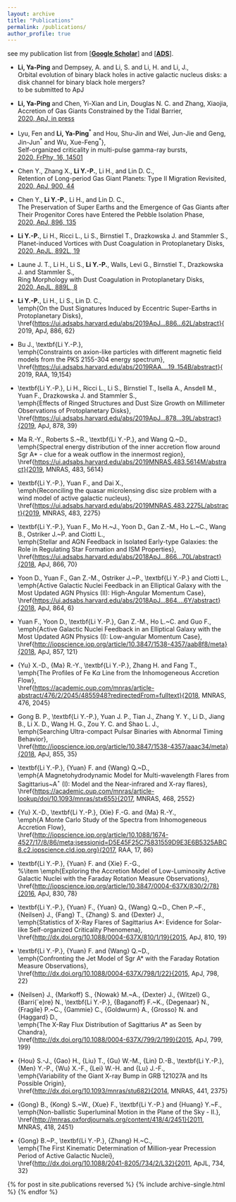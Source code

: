 ```yaml
---
layout: archive
title: "Publications"
permalink: /publications/
author_profile: true
---
```



see my publication list from [\[**Google Scholar**\]](https://scholar.google.com/citations?user=bGL6kUQAAAAJ&hl=en)
and [\[**ADS**\]](https://ui.adsabs.harvard.edu/user/libraries/PkFi6jPtRS-1GXEa9ugtGg).<br/>

* **Li, Ya-Ping** and Dempsey, A. and Li, S. and Li, H. and Li, J., <br/>
    Orbital evolution of binary black holes in active galactic nucleus disks: a disk channel for binary black hole mergers? <br/>
    to be submitted to ApJ

* **Li, Ya-Ping** and Chen, Yi-Xian and Lin, Douglas N. C. and Zhang, Xiaojia,<br/>
    Accretion of Gas Giants Constrained by the Tidal Barrier, <br/>
    [2020, ApJ, in press](https://ui.adsabs.harvard.edu/abs/2020arXiv201102869L)

* Lyu, Fen and **Li, Ya-Ping**$^*$ and Hou, Shu-Jin and Wei, Jun-Jie and
         Geng, Jin-Jun$^*$ and Wu, Xue-Feng$^*$},<br/>
    Self-organized criticality in multi-pulse gamma-ray bursts, <br/>
    [2020, FrPhy, 16, 14501](https://ui.adsabs.harvard.edu/abs/2020FrPhy..1614501L)

* Chen Y., Zhang X., **Li Y.-P.**, Li H., and Lin D. C.,<br/>
    Retention of Long-period Gas Giant Planets: Type II Migration Revisited, <br/>
    [2020, ApJ, 900, 44](https://ui.adsabs.harvard.edu/abs/2020ApJ...900...44C/abstract)
    
* Chen Y., **Li Y.-P.**, Li H., and Lin D. C.,<br/>
    The Preservation of Super Earths and the Emergence of Gas Giants after Their Progenitor Cores have Entered the Pebble Isolation Phase, <br/>
    [2020, ApJ, 896, 135](https://ui.adsabs.harvard.edu/abs/2020ApJ...896..135C/abstract)

* **Li Y.-P.**, Li H., Ricci L., Li S., Birnstiel T.,  Drazkowska J. and Stammler S.,<br/>
    Planet-induced Vortices with Dust Coagulation in Protoplanetary Disks, <br/>
    [2020, ApJL, 892L, 19 ](https://ui.adsabs.harvard.edu/abs/2020ApJ...892L..19L/abstract)
    
* Laune J. T., Li H., Li S., **Li Y.-P.**, Walls, Levi G., Birnstiel T., Drazkowska J. and Stammler S., <br/>
    Ring Morphology with Dust Coagulation in Protoplanetary Disks, <br/>
    [2020, ApJL, 889L, 8](https://ui.adsabs.harvard.edu/abs/2020ApJ...889L...8L/abstract)

   

* **Li Y.-P.**, Li H., Li S., Lin D. C.,<br/>
    \emph{On the Dust Signatures Induced by Eccentric Super-Earths in Protoplanetary Disks}, <br/>
    \href{https://ui.adsabs.harvard.edu/abs/2019ApJ...886...62L/abstract}{ 2019, ApJ, 886, 62}
    
* Bu J., \textbf{Li Y.-P.},<br/>
    \emph{Constraints on axion-like particles with different magnetic field models from the PKS 2155-304 energy spectrum}, <br/>
    \href{https://ui.adsabs.harvard.edu/abs/2019RAA....19..154B/abstract}{ 2019, RAA, 19,154}

 * \textbf{Li Y.-P.}, Li H., Ricci L., Li S., Birnstiel T., Isella A., Ansdell M., Yuan F., Drazkowska J. and Stammler S.,<br/>
    \emph{Effects of Ringed Structures and Dust Size Growth on Millimeter Observations of Protoplanetary Disks}, <br/>
    \href{https://ui.adsabs.harvard.edu/abs/2019ApJ...878...39L/abstract}{2019, ApJ, 878, 39}

 * Ma R.-Y., Roberts S.~R., \textbf{Li Y.-P.}, and Wang Q.~D.,<br/>
    \emph{Spectral energy distribution of the inner accretion flow around Sgr A* - clue for a weak outflow in the innermost region}, <br/>
    \href{https://ui.adsabs.harvard.edu/abs/2019MNRAS.483.5614M/abstract}{2019, MNRAS, 483, 5614}

 * \textbf{Li Y.-P.}, Yuan F., and Dai X.,<br/>
    \emph{Reconciling the quasar microlensing disc size problem with a wind model of active galactic nucleus}, <br/>
    \href{https://ui.adsabs.harvard.edu/abs/2019MNRAS.483.2275L/abstract}{2019, MNRAS, 483, 2275}

 * \textbf{Li Y.-P.}, Yuan F., Mo H.~J., Yoon D., Gan Z.-M., Ho L.~C., Wang B., Ostriker J.~P. and Ciotti L.,<br/>
    \emph{Stellar and AGN Feedback in Isolated Early-type Galaxies: the Role in Regulating Star Formation and ISM Properties}, <br/>
    \href{https://ui.adsabs.harvard.edu/abs/2018ApJ...866...70L/abstract}{2018, ApJ, 866, 70}

 * Yoon D., Yuan F., Gan Z.-M., Ostriker J.~P., \textbf{Li Y.-P.} and Ciotti L., <br/>
    \emph{Active Galactic Nuclei Feedback in an Elliptical Galaxy with the Most Updated AGN Physics (II): High-Angular Momentum Case}, <br/>
    \href{https://ui.adsabs.harvard.edu/abs/2018ApJ...864....6Y/abstract}{2018, ApJ, 864, 6}



 * Yuan F., Yoon D., \textbf{Li Y.-P.}, Gan Z.-M., Ho L.~C. and Guo F., <br/>
    \emph{Active Galactic Nuclei Feedback in an Elliptical Galaxy with the Most Updated AGN Physics (I): Low-angular Momentum Case}, <br/>
    \href{http://iopscience.iop.org/article/10.3847/1538-4357/aab8f8/meta}{2018, ApJ, 857, 121}

 * {Yu} X.-D., {Ma} R.-Y., \textbf{Li Y.-P.}, Zhang H. and Fang T.,<br/>
    \emph{The Profiles of Fe K$\alpha$ Line from the Inhomogeneous Accretion Flow}, <br/>
    \href{https://academic.oup.com/mnras/article-abstract/476/2/2045/4855948?redirectedFrom=fulltext}{2018, MNRAS, 476, 2045}

 * Gong B. P., \textbf{Li Y.-P.}, Yuan J. P., Tian J., Zhang Y. Y., Li D., Jiang B., Li X. D., Wang H. G., Zou Y. C. and Shao L. J.,<br/>
    \emph{Searching Ultra-compact Pulsar Binaries with Abnormal Timing Behavior}, <br/>
    \href{http://iopscience.iop.org/article/10.3847/1538-4357/aaac34/meta}{2018, ApJ, 855, 35}

 * \textbf{Li Y.-P.}, {Yuan} F. and  {Wang} Q.~D.,<br/>
    \emph{A Magnetohydrodynamic Model for Multi-wavelength Flares from Sagittarius~A$^\star$ (I): Model and the Near-infrared and X-ray flares},<br/>
    \href{https://academic.oup.com/mnras/article-lookup/doi/10.1093/mnras/stx655}{2017, MNRAS, 468, 2552}

 * {Yu} X.-D., \textbf{Li Y.-P.}, {Xie} F.-G. and {Ma} R.-Y.,<br/>
    \emph{A Monte Carlo Study of the Spectra from Inhomogeneous Accretion Flow},<br/>
    \href{http://iopscience.iop.org/article/10.1088/1674-4527/17/8/86/meta;jsessionid=D5E45F25C75831559D9E3E6B5325ABC8.c2.iopscience.cld.iop.org}{2017, RAA, 17, 86}

    

  * \textbf{Li Y.-P.}, {Yuan} F. and {Xie} F.-G.,<br/>
    %\item
    \emph{Exploring the Accretion Model of Low-Luminosity Active Galactic Nuclei with the Faraday Rotation Measure Observations},<br/>
    \href{http://iopscience.iop.org/article/10.3847/0004-637X/830/2/78}{2016, ApJ, 830, 78}



 * \textbf{Li Y.-P.}, {Yuan} F., {Yuan} Q., {Wang} Q.~D., Chen P.~F., {Neilsen} J., {Fang} T., {Zhang} S. and
	{Dexter} J., <br/>
    \emph{Statistics of X-Ray Flares of Sagittarius A*: Evidence for Solar-like Self-organized Criticality Phenomena}, <br/>
    \href{http://dx.doi.org/10.1088/0004-637X/810/1/19}{2015, ApJ, 810, 19}

* \textbf{Li Y.-P.}, {Yuan} F. and {Wang} Q.~D., <br/>
    \emph{Confronting the Jet Model of Sgr A* with the Faraday Rotation Measure Observations}, <br/>
    \href{http://dx.doi.org/10.1088/0004-637X/798/1/22}{2015, ApJ, 798, 22}

* {Neilsen} J., {Markoff} S., {Nowak} M.~A., {Dexter} J., {Witzel} G., {Barri{\`e}re} N., \textbf{Li Y.-P.}, {Baganoff} F.~K.,
	{Degenaar} N., {Fragile} P.~C., {Gammie} C., {Goldwurm} A., {Grosso} N. and {Haggard} D., <br/>
    \emph{The X-Ray Flux Distribution of Sagittarius A* as Seen by Chandra}, <br/>
    \href{http://dx.doi.org/10.1088/0004-637X/799/2/199}{2015, ApJ, 799, 199}

* {Hou} S.-J., {Gao} H., {Liu} T., {Gu} W.-M.,
	{Lin} D.-B., \textbf{Li Y.-P.}, {Men} Y.-P., {Wu} X.-F.,
	{Lei} W.-H. and {Lu} J.-F., <br/>
    \emph{Variability of the Giant X-ray Bump in GRB 121027A and Its Possible Origin}, <br/>
    \href{http://dx.doi.org/10.1093/mnras/stu682}{2014, MNRAS, 441, 2375}

* {Gong} B., {Kong} S.~W., {Xue} F., \textbf{Li Y.-P.} and
	{Huang} Y.~F., <br/>
    \emph{Non-ballistic Superluminal Motion in the Plane of the Sky - II.}, <br/>
    \href{http://mnras.oxfordjournals.org/content/418/4/2451}{2011, MNRAS, 418, 2451}

* {Gong} B.~P., \textbf{Li Y.-P.}, {Zhang} H.~C., <br/>
    \emph{The First Kinematic Determination of Million-year Precession Period of Active Galactic Nuclei}, <br/>
    \href{http://dx.doi.org/10.1088/2041-8205/734/2/L32}{2011, ApJL, 734, 32}
    

{% for post in site.publications reversed %}
  {% include archive-single.html %}
{% endfor %}


